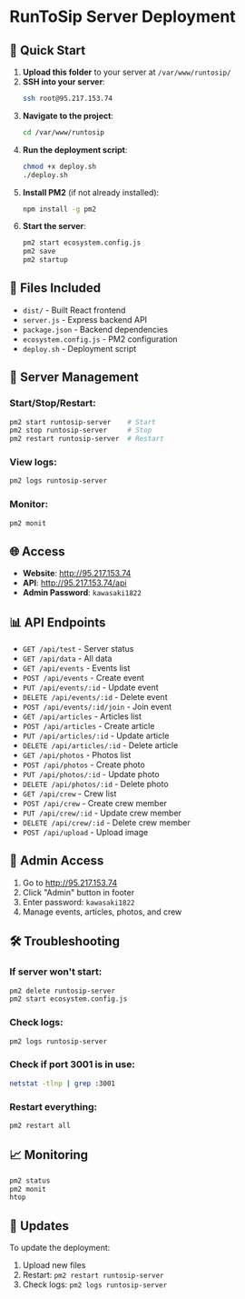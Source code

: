 # RunToSip Server Deployment

## 🚀 Quick Start

1. **Upload this folder** to your server at `/var/www/runtosip/`
2. **SSH into your server**:
   ```bash
   ssh root@95.217.153.74
   ```
3. **Navigate to the project**:
   ```bash
   cd /var/www/runtosip
   ```
4. **Run the deployment script**:
   ```bash
   chmod +x deploy.sh
   ./deploy.sh
   ```
5. **Install PM2** (if not already installed):
   ```bash
   npm install -g pm2
   ```
6. **Start the server**:
   ```bash
   pm2 start ecosystem.config.js
   pm2 save
   pm2 startup
   ```

## 📁 Files Included

- `dist/` - Built React frontend
- `server.js` - Express backend API
- `package.json` - Backend dependencies
- `ecosystem.config.js` - PM2 configuration
- `deploy.sh` - Deployment script

## 🔧 Server Management

### Start/Stop/Restart:
```bash
pm2 start runtosip-server    # Start
pm2 stop runtosip-server     # Stop
pm2 restart runtosip-server  # Restart
```

### View logs:
```bash
pm2 logs runtosip-server
```

### Monitor:
```bash
pm2 monit
```

## 🌐 Access

- **Website**: http://95.217.153.74
- **API**: http://95.217.153.74/api
- **Admin Password**: `kawasaki1822`

## 📊 API Endpoints

- `GET /api/test` - Server status
- `GET /api/data` - All data
- `GET /api/events` - Events list
- `POST /api/events` - Create event
- `PUT /api/events/:id` - Update event
- `DELETE /api/events/:id` - Delete event
- `POST /api/events/:id/join` - Join event
- `GET /api/articles` - Articles list
- `POST /api/articles` - Create article
- `PUT /api/articles/:id` - Update article
- `DELETE /api/articles/:id` - Delete article
- `GET /api/photos` - Photos list
- `POST /api/photos` - Create photo
- `PUT /api/photos/:id` - Update photo
- `DELETE /api/photos/:id` - Delete photo
- `GET /api/crew` - Crew list
- `POST /api/crew` - Create crew member
- `PUT /api/crew/:id` - Update crew member
- `DELETE /api/crew/:id` - Delete crew member
- `POST /api/upload` - Upload image

## 🔐 Admin Access

1. Go to http://95.217.153.74
2. Click "Admin" button in footer
3. Enter password: `kawasaki1822`
4. Manage events, articles, photos, and crew

## 🛠️ Troubleshooting

### If server won't start:
```bash
pm2 delete runtosip-server
pm2 start ecosystem.config.js
```

### Check logs:
```bash
pm2 logs runtosip-server
```

### Check if port 3001 is in use:
```bash
netstat -tlnp | grep :3001
```

### Restart everything:
```bash
pm2 restart all
```

## 📈 Monitoring

```bash
pm2 status
pm2 monit
htop
```

## 🔄 Updates

To update the deployment:
1. Upload new files
2. Restart: `pm2 restart runtosip-server`
3. Check logs: `pm2 logs runtosip-server` 